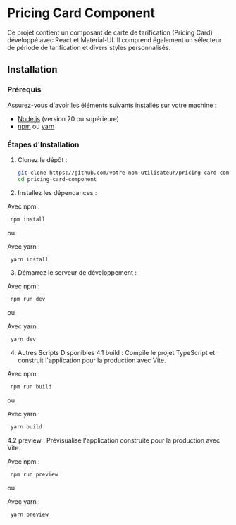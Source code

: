 # Pricing Card Component

Ce projet contient un composant de carte de tarification (Pricing Card) développé avec React et Material-UI. 
Il comprend également un sélecteur de période de tarification et divers styles personnalisés.


## Installation

### Prérequis

Assurez-vous d'avoir les éléments suivants installés sur votre machine :

- [Node.js](https://nodejs.org/) (version 20 ou supérieure)
- [npm](https://www.npmjs.com/) ou [yarn](https://yarnpkg.com/)

### Étapes d'Installation

1. Clonez le dépôt :

   ```bash
   git clone https://github.com/votre-nom-utilisateur/pricing-card-component.git
   cd pricing-card-component
   ```

2. Installez les dépendances :

Avec npm :
   ```bash
    npm install
   ```
ou

Avec yarn :
   ```bash
    yarn install
   ```
3. Démarrez le serveur de développement :

Avec npm :
   ```bash
    npm run dev
   ```
ou

Avec yarn :
   ```bash
    yarn dev
   ```
4. Autres Scripts Disponibles
4.1 build : Compile le projet TypeScript et construit l'application pour la production avec Vite.

Avec npm :
   ```bash
    npm run build
   ```
ou

Avec yarn :
   ```bash
    yarn build
   ```
4.2 preview : Prévisualise l'application construite pour la production avec Vite.

Avec npm :
   ```bash
    npm run preview
   ```
ou

Avec yarn :
   ```bash
    yarn preview
   ```
